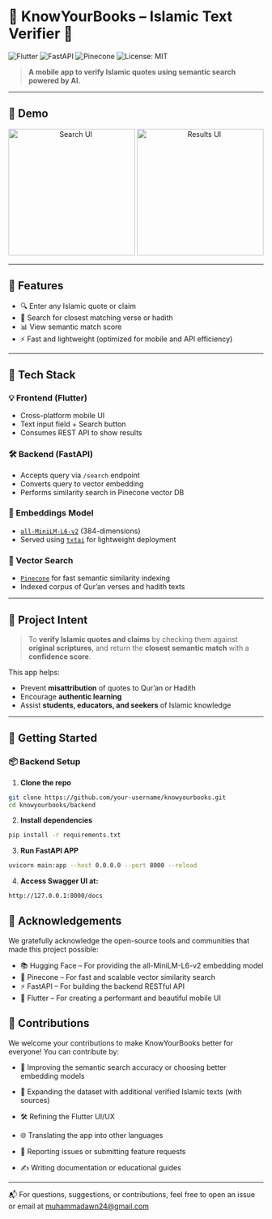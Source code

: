 # 🕌 KnowYourBooks – Islamic Text Verifier 📖

![Flutter](https://img.shields.io/badge/Flutter-Framework-blue?logo=flutter)
![FastAPI](https://img.shields.io/badge/FastAPI-Backend-green?logo=fastapi)
![Pinecone](https://img.shields.io/badge/Pinecone-Vector_DB-blueviolet)
![License: MIT](https://img.shields.io/badge/License-MIT-yellow.svg)

> **A mobile app to verify Islamic quotes using semantic search powered by AI.**

---

## 📱 Demo

<p align="center">
  <img src="assets/screenshot1.png" alt="Search UI" width="250"/>
  <img src="assets/screenshot2.png" alt="Results UI" width="250"/>
</p>

---

## 📌 Features

- 🔍 Enter any Islamic quote or claim
- 📖 Search for closest matching verse or hadith
- 📊 View semantic match score
- ⚡ Fast and lightweight (optimized for mobile and API efficiency)

---

## 🧠 Tech Stack

### 💡 Frontend (Flutter)
- Cross-platform mobile UI
- Text input field + Search button
- Consumes REST API to show results

### 🛠 Backend (FastAPI)
- Accepts query via `/search` endpoint
- Converts query to vector embedding
- Performs similarity search in Pinecone vector DB

### 🧬 Embeddings Model
- [`all-MiniLM-L6-v2`](https://huggingface.co/sentence-transformers/all-MiniLM-L6-v2) (384-dimensions)
- Served using [`txtai`](https://github.com/neuml/txtai) for lightweight deployment

### 🔎 Vector Search
- [`Pinecone`](https://www.pinecone.io/) for fast semantic similarity indexing
- Indexed corpus of Qur’an verses and hadith texts

---

## 🎯 Project Intent

> To **verify Islamic quotes and claims** by checking them against **original scriptures**, and return the **closest semantic match** with a **confidence score**.

This app helps:
- Prevent **misattribution** of quotes to Qur’an or Hadith
- Encourage **authentic learning**
- Assist **students, educators, and seekers** of Islamic knowledge

---

## 🚀 Getting Started

### 📦 Backend Setup

1. **Clone the repo**
```bash
git clone https://github.com/your-username/knowyourbooks.git
cd knowyourbooks/backend
```

2. **Install dependencies**
```bash
pip install -r requirements.txt
```

3. **Run FastAPI APP**
```bash
uvicorn main:app --host 0.0.0.0 --port 8000 --reload
```

4. **Access Swagger UI at:**
```bash
http://127.0.0.1:8000/docs
```

## 🙏 Acknowledgements

We gratefully acknowledge the open-source tools and communities that made this project possible:

- 📚 Hugging Face – For providing the all-MiniLM-L6-v2 embedding model
- 🔎 Pinecone – For fast and scalable vector similarity search
- ⚡ FastAPI – For building the backend RESTful API
- 📱 Flutter – For creating a performant and beautiful mobile UI


## 🤝 Contributions

We welcome your contributions to make KnowYourBooks better for everyone! You can contribute by:

- 🧠 Improving the semantic search accuracy or choosing better embedding models

- 📖 Expanding the dataset with additional verified Islamic texts (with sources)

- 🛠 Refining the Flutter UI/UX

- 🌐 Translating the app into other languages

- 🐞 Reporting issues or submitting feature requests

- ✍️ Writing documentation or educational guides

---

📬 For questions, suggestions, or contributions, feel free to open an issue or email at muhammadawn24@gmail.com
